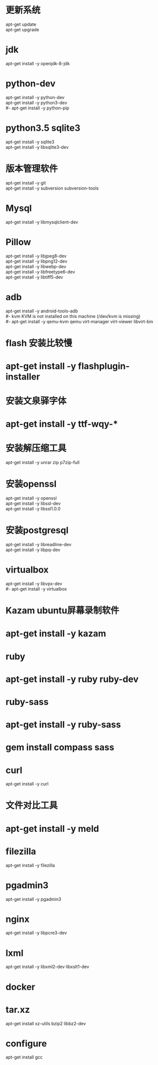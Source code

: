 # 更新系统
apt-get update  
apt-get upgrade  

# jdk
apt-get install -y openjdk-8-jdk  

# python-dev
apt-get install -y python-dev  
apt-get install -y python3-dev  
#- apt-get install -y python-pip  

# python3.5 sqlite3
apt-get install -y sqlite3  
apt-get install -y libsqlite3-dev  

# 版本管理软件
apt-get install -y git  
apt-get install -y subversion subversion-tools  

# Mysql
apt-get install -y libmysqlclient-dev  

# Pillow
apt-get install -y libjpeg8-dev  
apt-get install -y libpng12-dev  
apt-get install -y libwebp-dev  
apt-get install -y libfreetype6-dev  
apt-get install -y libtiff5-dev  

# adb
apt-get install -y  android-tools-adb  
#- kvm KVM is not installed on this machine (/dev/kvm is missing)  
#- apt-get install -y qemu-kvm qemu virt-manager virt-viewer libvirt-bin  

# flash 安装比较慢
# apt-get install -y flashplugin-installer  

# 安装文泉驿字体
# apt-get install -y ttf-wqy-*  

# 安装解压缩工具
apt-get install -y unrar zip p7zip-full  

# 安装openssl
apt-get install -y openssl  
apt-get install -y libssl-dev  
apt-get install -y libssl1.0.0  

# 安装postgresql
apt-get install -y libreadline-dev  
apt-get install -y libpq-dev  

# virtualbox
apt-get install -y libvpx-dev  
#- apt-get install -y virtualbox

# Kazam ubuntu屏幕录制软件
# apt-get install -y kazam  

# ruby
# apt-get install -y ruby ruby-dev  

# ruby-sass
# apt-get install -y ruby-sass  
# gem install compass sass  

# curl
apt-get install -y curl  

# 文件对比工具
# apt-get install -y meld  

# filezilla
apt-get install -y filezilla  

# pgadmin3
apt-get install -y pgadmin3  

# nginx
apt-get install -y libpcre3-dev  

# lxml
apt-get install -y libxml2-dev libxslt1-dev  

# docker
# tar.xz
apt-get install xz-utils bzip2 libbz2-dev  

# configure
apt-get install gcc  
